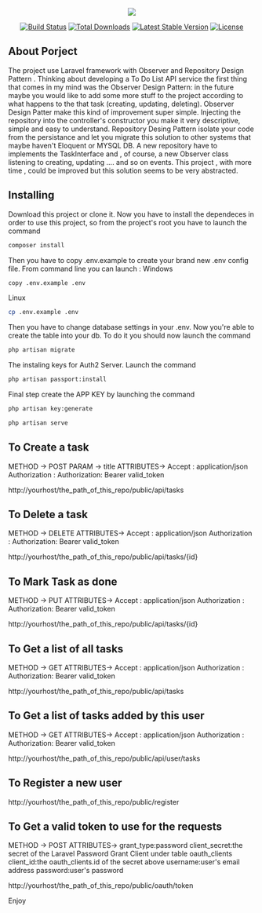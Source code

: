 <p align="center"><img src="https://laravel.com/assets/img/components/logo-laravel.svg"></p>

<p align="center">
<a href="https://travis-ci.org/laravel/framework"><img src="https://travis-ci.org/laravel/framework.svg" alt="Build Status"></a>
<a href="https://packagist.org/packages/laravel/framework"><img src="https://poser.pugx.org/laravel/framework/d/total.svg" alt="Total Downloads"></a>
<a href="https://packagist.org/packages/laravel/framework"><img src="https://poser.pugx.org/laravel/framework/v/stable.svg" alt="Latest Stable Version"></a>
<a href="https://packagist.org/packages/laravel/framework"><img src="https://poser.pugx.org/laravel/framework/license.svg" alt="License"></a>
</p>

## About Porject

The project use Laravel framework with Observer and Repository Design Pattern . Thinking about developing a To Do List API service the first thing that comes in my mind was the Observer Design Pattern: in the future maybe you would like to add some more stuff to the project according to what happens to the that task (creating, updating, deleting). Observer Design Patter make this kind of improvement super simple. 
Injecting the repository into the controller's constructor you make it very descriptive, simple and easy to understand. Repository Desing Pattern isolate your code from the persistance and let you migrate this solution to other systems that maybe haven't Eloquent or MYSQL DB. A new repository have to implements the TaskInterface and , of course, a new Observer class listening to creating, updating .... and so on events. 
This project , with more time , could be improved but this solution seems to be very abstracted. 

## Installing
Download this project or clone it. Now you have to install the dependeces in order to use this project, so from the project's root you have to launch the command 
```sh
composer install
```
Then you have to copy .env.example to create your brand new .env config file. From command line you can launch :
Windows 
```sh
copy .env.example .env 
```
Linux
```sh
cp .env.example .env 
```
Then you have to change database settings in your .env. Now you're able to create the table into your db. To do it you should now launch the command 

```sh
php artisan migrate
```
The instaling keys for Auth2 Server. Launch the command
```sh
php artisan passport:install
```

Final step create the APP KEY by launching the command

```sh
php artisan key:generate
```
```sh
php artisan serve
```

## To Create a task


METHOD -> POST
PARAM -> title
ATTRIBUTES-> Accept : application/json
             Authorization : Authorization: Bearer valid_token

http://yourhost/the_path_of_this_repo/public/api/tasks

## To Delete a task

METHOD -> DELETE
ATTRIBUTES-> Accept : application/json
             Authorization : Authorization: Bearer valid_token

http://yourhost/the_path_of_this_repo/public/api/tasks/{id}

## To Mark Task as done

METHOD -> PUT
ATTRIBUTES-> Accept : application/json
             Authorization : Authorization: Bearer valid_token

http://yourhost/the_path_of_this_repo/public/api/tasks/{id}

## To Get a list of all tasks

METHOD -> GET
ATTRIBUTES-> Accept : application/json
             Authorization : Authorization: Bearer valid_token

http://yourhost/the_path_of_this_repo/public/api/tasks


## To Get a list of tasks added by this user

METHOD -> GET
ATTRIBUTES-> Accept : application/json
             Authorization : Authorization: Bearer valid_token

http://yourhost/the_path_of_this_repo/public/api/user/tasks


## To Register a new user

http://yourhost/the_path_of_this_repo/public/register

## To Get a valid token to use for the requests

METHOD -> POST
ATTRIBUTES-> grant_type:password
             client_secret:the secret of the Laravel Password Grant Client under table oauth_clients
             client_id:the oauth_clients.id of the secret above
             username:user's email address
             password:user's password

http://yourhost/the_path_of_this_repo/public/oauth/token


Enjoy

